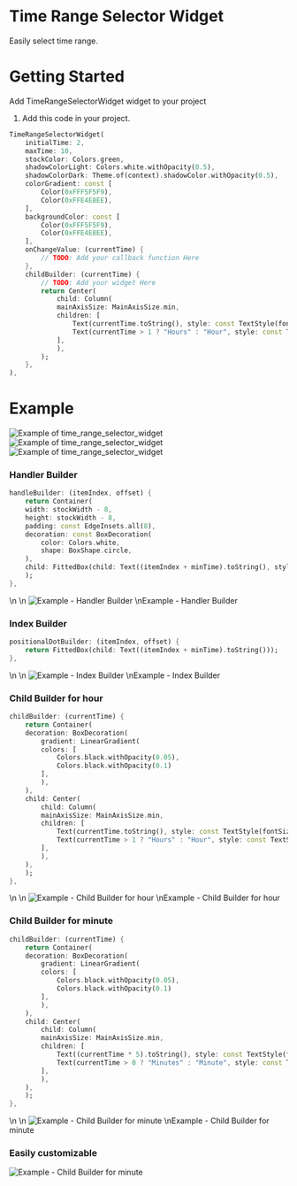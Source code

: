 # Time Range Selector Widget

Easily select time range.


# Getting Started

Add TimeRangeSelectorWidget widget to your project

1. Add this code in your project.
```dart
TimeRangeSelectorWidget(
    initialTime: 2,
    maxTime: 10,
    stockColor: Colors.green,
    shadowColorLight: Colors.white.withOpacity(0.5),
    shadowColorDark: Theme.of(context).shadowColor.withOpacity(0.5),
    colorGradient: const [
        Color(0xFFF5F5F9),
        Color(0xFFE4E8EE),
    ],
    backgroundColor: const [
        Color(0xFFF5F5F9),
        Color(0xFFE4E8EE),
    ],
    onChangeValue: (currentTime) {
        // TODO: Add your callback function Here
    },
    childBuilder: (currentTime) {
        // TODO: Add your widget Here
        return Center(
            child: Column(
            mainAxisSize: MainAxisSize.min,
            children: [
                Text(currentTime.toString(), style: const TextStyle(fontSize: 70, fontWeight: FontWeight.bold, height: 1)),
                Text(currentTime > 1 ? "Hours" : "Hour", style: const TextStyle(fontSize: 20, fontWeight: FontWeight.normal)),
            ],
            ),
        );
    },
),
```

# Example
<img src="https://raw.githubusercontent.com/SHAJED99/time_range_selector_widget/main/screenshots/1.gif" alt="Example of time_range_selector_widget" />
<img src="https://raw.githubusercontent.com/SHAJED99/time_range_selector_widget/main/screenshots/4.gif" alt="Example of time_range_selector_widget" />
<img src="https://raw.githubusercontent.com/SHAJED99/time_range_selector_widget/main/screenshots/5.gif" alt="Example of time_range_selector_widget" />


### Handler Builder
```dart
handleBuilder: (itemIndex, offset) {
    return Container(
    width: stockWidth - 8,
    height: stockWidth - 8,
    padding: const EdgeInsets.all(8),
    decoration: const BoxDecoration(
        color: Colors.white,
        shape: BoxShape.circle,
    ),
    child: FittedBox(child: Text((itemIndex + minTime).toString(), style: Theme.of(context).textTheme.headlineSmall?.copyWith(fontWeight: FontWeight.bold))),
    );
},
```
\n
\n
<img src="https://raw.githubusercontent.com/SHAJED99/time_range_selector_widget/main/screenshots/2.gif" alt="Example - Handler Builder" />
\nExample - Handler Builder


### Index Builder
```dart
positionalDotBuilder: (itemIndex, offset) {
    return FittedBox(child: Text((itemIndex + minTime).toString()));
},
```
\n
\n
<img src="https://raw.githubusercontent.com/SHAJED99/time_range_selector_widget/main/screenshots/3.gif" alt="Example - Index Builder" />
\nExample - Index Builder


### Child Builder for hour
```dart
childBuilder: (currentTime) {
    return Container(
    decoration: BoxDecoration(
        gradient: LinearGradient(
        colors: [
            Colors.black.withOpacity(0.05),
            Colors.black.withOpacity(0.1)
        ],
        ),
    ),
    child: Center(
        child: Column(
        mainAxisSize: MainAxisSize.min,
        children: [
            Text(currentTime.toString(), style: const TextStyle(fontSize: 70, fontWeight: FontWeight.bold, height: 1)),
            Text(currentTime > 1 ? "Hours" : "Hour", style: const TextStyle(fontSize: 20, fontWeight: FontWeight.normal)),
        ],
        ),
    ),
    );
},
```
\n
\n
<img src="https://raw.githubusercontent.com/SHAJED99/time_range_selector_widget/main/screenshots/4.gif" alt="Example - Child Builder for hour" />
\nExample - Child Builder for hour


### Child Builder for minute
```dart
childBuilder: (currentTime) {
    return Container(
    decoration: BoxDecoration(
        gradient: LinearGradient(
        colors: [
            Colors.black.withOpacity(0.05),
            Colors.black.withOpacity(0.1)
        ],
        ),
    ),
    child: Center(
        child: Column(
        mainAxisSize: MainAxisSize.min,
        children: [
            Text((currentTime * 5).toString(), style: const TextStyle(fontSize: 70, fontWeight: FontWeight.bold, height: 1)),
            Text(currentTime > 0 ? "Minutes" : "Minute", style: const TextStyle(fontSize: 20, fontWeight: FontWeight.normal)),
        ],
        ),
    ),
    );
},
```
\n
\n
<img src="https://raw.githubusercontent.com/SHAJED99/time_range_selector_widget/main/screenshots/6.gif" alt="Example - Child Builder for minute" />
\nExample - Child Builder for minute


### Easily customizable
<img src="https://raw.githubusercontent.com/SHAJED99/time_range_selector_widget/main/screenshots/6.gif" alt="Example - Child Builder for minute" />
